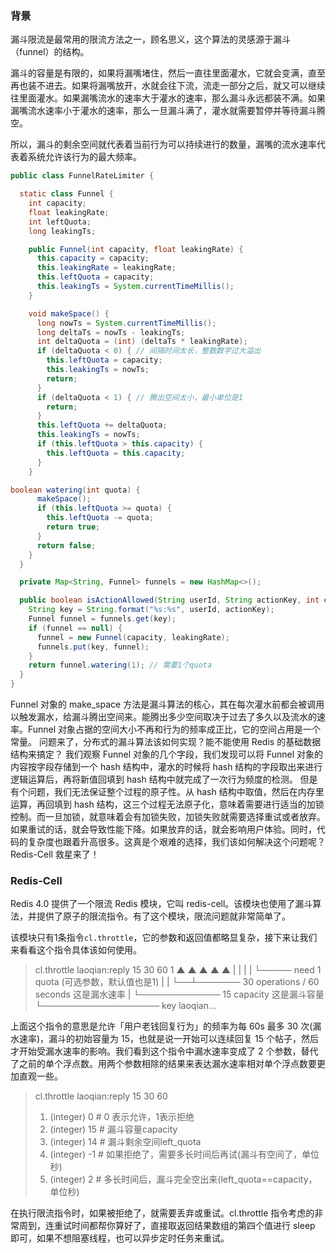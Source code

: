 ### 背景

漏斗限流是最常用的限流方法之一，顾名思义，这个算法的灵感源于漏斗（funnel）的结构。

漏斗的容量是有限的，如果将漏嘴堵住，然后一直往里面灌水，它就会变满，直至再也装不进去。如果将漏嘴放开，水就会往下流，流走一部分之后，就又可以继续往里面灌水。如果漏嘴流水的速率大于灌水的速率，那么漏斗永远都装不满。如果漏嘴流水速率小于灌水的速率，那么一旦漏斗满了，灌水就需要暂停并等待漏斗腾空。

所以，漏斗的剩余空间就代表着当前行为可以持续进行的数量，漏嘴的流水速率代表着系统允许该行为的最大频率。

```java
public class FunnelRateLimiter {

  static class Funnel {
    int capacity;
    float leakingRate;
    int leftQuota;
    long leakingTs;

    public Funnel(int capacity, float leakingRate) {
      this.capacity = capacity;
      this.leakingRate = leakingRate;
      this.leftQuota = capacity;
      this.leakingTs = System.currentTimeMillis();
    }

    void makeSpace() {
      long nowTs = System.currentTimeMillis();
      long deltaTs = nowTs - leakingTs;
      int deltaQuota = (int) (deltaTs * leakingRate);
      if (deltaQuota < 0) { // 间隔时间太长，整数数字过大溢出
        this.leftQuota = capacity;
        this.leakingTs = nowTs;
        return;
      }
      if (deltaQuota < 1) { // 腾出空间太小，最小单位是1
        return;
      }
      this.leftQuota += deltaQuota;
      this.leakingTs = nowTs;
      if (this.leftQuota > this.capacity) {
        this.leftQuota = this.capacity;
      }
    }

boolean watering(int quota) {
      makeSpace();
      if (this.leftQuota >= quota) {
        this.leftQuota -= quota;
        return true;
      }
      return false;
    }
  }

  private Map<String, Funnel> funnels = new HashMap<>();

  public boolean isActionAllowed(String userId, String actionKey, int capacity, float leakingRate) {
    String key = String.format("%s:%s", userId, actionKey);
    Funnel funnel = funnels.get(key);
    if (funnel == null) {
      funnel = new Funnel(capacity, leakingRate);
      funnels.put(key, funnel);
    }
    return funnel.watering(1); // 需要1个quota
  }
}
```

Funnel 对象的 make_space 方法是漏斗算法的核心，其在每次灌水前都会被调用以触发漏水，给漏斗腾出空间来。能腾出多少空间取决于过去了多久以及流水的速率。Funnel 对象占据的空间大小不再和行为的频率成正比，它的空间占用是一个常量。
问题来了，分布式的漏斗算法该如何实现？能不能使用 Redis 的基础数据结构来搞定？
我们观察 Funnel 对象的几个字段，我们发现可以将 Funnel 对象的内容按字段存储到一个 hash 结构中，灌水的时候将 hash 结构的字段取出来进行逻辑运算后，再将新值回填到 hash 结构中就完成了一次行为频度的检测。
但是有个问题，我们无法保证整个过程的原子性。从 hash 结构中取值，然后在内存里运算，再回填到 hash 结构，这三个过程无法原子化，意味着需要进行适当的加锁控制。而一旦加锁，就意味着会有加锁失败，加锁失败就需要选择重试或者放弃。
如果重试的话，就会导致性能下降。如果放弃的话，就会影响用户体验。同时，代码的复杂度也跟着升高很多。这真是个艰难的选择，我们该如何解决这个问题呢？Redis-Cell 救星来了！



### Redis-Cell

Redis 4.0 提供了一个限流 Redis 模块，它叫 redis-cell。该模块也使用了漏斗算法，并提供了原子的限流指令。有了这个模块，限流问题就非常简单了。

该模块只有1条指令`cl.throttle`，它的参数和返回值都略显复杂，接下来让我们来看看这个指令具体该如何使用。

> cl.throttle laoqian:reply 15 30 60 1
> ▲     ▲  ▲  ▲  ▲
> |     |  |  |  └───── need 1 quota (可选参数，默认值也是1)
> |     |  └──┴─────── 30 operations / 60 seconds 这是漏水速率
> |     └───────────── 15 capacity 这是漏斗容量
> └─────────────────── key laoqian...

上面这个指令的意思是允许「用户老钱回复行为」的频率为每 60s 最多 30 次(漏水速率)，漏斗的初始容量为 15，也就是说一开始可以连续回复 15 个帖子，然后才开始受漏水速率的影响。我们看到这个指令中漏水速率变成了 2 个参数，替代了之前的单个浮点数。用两个参数相除的结果来表达漏水速率相对单个浮点数要更加直观一些。



> cl.throttle laoqian:reply 15 30 60
> 1) (integer) 0   # 0 表示允许，1表示拒绝
> 2) (integer) 15  # 漏斗容量capacity
> 3) (integer) 14  # 漏斗剩余空间left_quota
> 4) (integer) -1  # 如果拒绝了，需要多长时间后再试(漏斗有空间了，单位秒)
> 5) (integer) 2   # 多长时间后，漏斗完全空出来(left_quota==capacity，单位秒)

在执行限流指令时，如果被拒绝了，就需要丢弃或重试。cl.throttle 指令考虑的非常周到，连重试时间都帮你算好了，直接取返回结果数组的第四个值进行 sleep 即可，如果不想阻塞线程，也可以异步定时任务来重试。